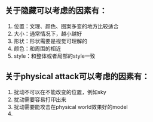 ## 关于隐藏可以考虑的因素有：
1. 位置：文理、颜色、图案多变的地方比较适合
2. 大小：通常情况下，越小越好
3. 形状：形状需要是视觉可理解的
4. 颜色：和周围的相近
5. style：和整体或者局部的style一致
## 关于physical attack可以考虑的因素有：
1. 扰动不可以在不能改变的位置，例如sky
2. 扰动需要容易打印出来
3. 扰动需要能攻击在physical world效果好的model
4. 